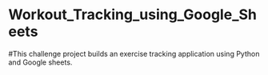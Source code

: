 # Workout_Tracking_using_Google_Sheets
#This challenge project builds an exercise tracking application using Python and Google sheets.
